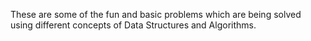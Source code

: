 These are some of the fun and basic problems which are being solved using different concepts of Data Structures and Algorithms. 
